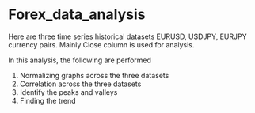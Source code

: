 # Forex_data_analysis

Here are three time series historical datasets EURUSD, USDJPY, EURJPY currency pairs. Mainly Close column is used for analysis.

In this analysis, the following are performed

1. Normalizing graphs across the three datasets
2. Correlation across the three datasets
3. Identify the peaks and valleys 
4. Finding the trend
